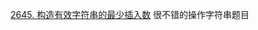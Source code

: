 [2645. 构造有效字符串的最少插入数](https://github.com/lsill/leetcode/blob/main/c_leetcode/math_pra/MathPra.cpp) 很不错的操作字符串题目